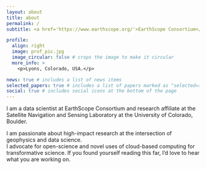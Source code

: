 ```yaml
---
layout: about
title: about
permalink: /
subtitle: <a href='https://www.earthscope.org/'>EarthScope Consortium</a> & <a href='https://gnssrange.com/'>Satellite Navigation and Sensing Laboratory, Univ of Colorado Boulder</a>. 

profile:
  align: right
  image: prof_pic.jpg
  image_circular: false # crops the image to make it circular
  more_info: >
    <p>Lyons, Colorado, USA.</p>

news: true # includes a list of news items
selected_papers: true # includes a list of papers marked as "selected={true}"
social: true # includes social icons at the bottom of the page
---
```


I am a data scientist at EarthScope Consortium and research affiliate at the Satellite Navigation and Sensing Laboratory at the University of Colorado, Boulder.

I am passionate about high-impact research at the intersection of geophysics and data science.   
I advocate for open-science and novel uses of cloud-based computing for transformative science.  If you found yourself reading this far, I’d love to hear what you are working on.

